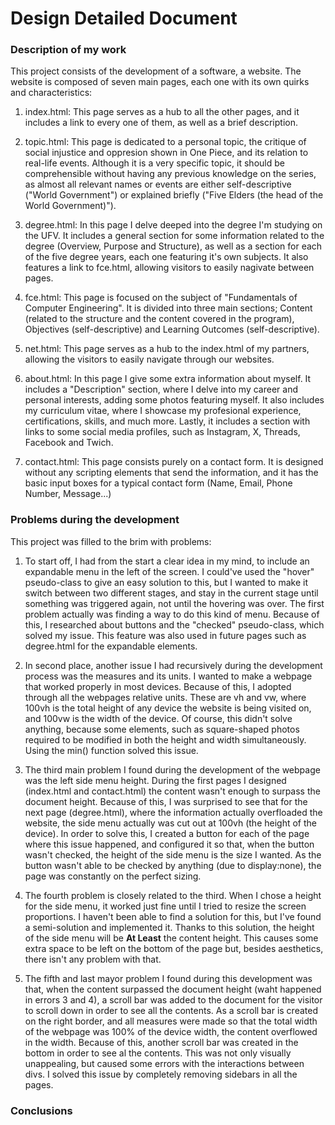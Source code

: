 # Design Detailed Document

### Description of my work

This project consists of the development of a software, a  website. The website is composed of seven main pages, each one with its own quirks and characteristics:
1) index.html: This page serves as a hub to all the other pages, and it includes a link to every one of them, as well as a brief description.

2) topic.html: This page is dedicated to a personal topic, the critique of social injustice and oppresion shown in One Piece, and its relation to real-life events. Although it is a very specific topic, it should be comprehensible without having any previous knowledge on the series, as almost all relevant names or events are either self-descriptive ("World Government") or explained briefly ("Five Elders (the head of the World Government)").

3) degree.html: In this page I delve deeped into the degree I'm studying on the UFV. It includes a general section for some information related to the degree (Overview, Purpose and Structure), as well as a section for each of the five degree years, each one featuring it's own subjects. It also features a link to fce.html, allowing visitors to easily nagivate between pages.

4) fce.html: This page is focused on the subject of "Fundamentals of Computer Engineering". It is divided into three main sections; Content (related to the structure and the content covered in the program), Objectives (self-descriptive) and Learning Outcomes (self-descriptive). 
5) net.html: This page serves as a hub to the index.html of my partners, allowing the visitors to easily navigate through our websites.

6) about.html: In this page I give some extra information about myself. It includes a "Description" section, where I delve into my career and personal interests, adding some photos featuring myself. It also includes my curriculum vitae, where I showcase my profesional experience, certifications, skills, and much more. Lastly, it includes a section with links to some social media profiles, such as Instagram, X, Threads, Facebook and Twich.

7) contact.html: This page consists purely on a contact form. It is designed without any scripting elements that send the information, and it has the basic input boxes for a typical contact form (Name, Email, Phone Number, Message...) 

### Problems during the development

This project was filled to the brim with problems: 
1) To start off, I had from the start a clear idea in my mind, to include an expandable menu in the left of the screen. I could've used the "hover" pseudo-class to give an easy solution to this, but I wanted to make it switch between two different stages, and stay in the current stage until something was triggered again, not until the hovering was over. The first problem actually was finding a way to do this kind of menu. Because of this, I researched about buttons and the "checked" pseudo-class, which solved my issue. This feature was also used in future pages such as degree.html for the expandable elements.

2) In second place, another issue I had recursively during the development process was the measures and its units. I wanted to make a webpage that worked properly in most devices. Because of this, I adopted through all the webpages relative units. These are vh and vw, where 100vh is the total height of any device the website is being visited on, and 100vw is the width of the device. Of course, this didn't solve anything, because some elements, such as square-shaped photos required to be modified in both the height and width simultaneously. Using the min() function solved this issue. 

3) The third main problem I found during the development of the webpage was the left side menu height. During the first pages I designed (index.html and contact.html) the content wasn't enough to surpass the document height. Because of this, I was surprised to see that for the next page (degree.html), where the information actually overfloaded the website, the side menu actually was cut out at 100vh (the height of the device). In order to solve this, I created a button for each of the page where this issue happened, and configured it so that, when the button wasn't checked, the height of the side menu is the size I wanted. As the button wasn't able to be checked by anything (due to display:none), the page was constantly on the perfect sizing.

4) The fourth problem is closely related to the third. When I chose a height for the side menu, it worked just fine until I tried to resize the screen proportions. I haven't been able to find a solution for this, but I've found a semi-solution and implemented it. Thanks to this solution, the height of the side menu will be **At Least** the content height. This causes some extra space to be left on the bottom of the page but, besides aesthetics, there isn't any problem with that.

5) The fifth and last mayor problem I found during this development was that, when the content surpassed the document height (waht happened in errors 3 and 4), a scroll bar was added to the document for the visitor to scroll down in order to see all the contents. As a scroll bar is created on the right border, and all measures were made so that the total width of the webpage was 100% of the device width, the content overflowed in the width. Because of this, another scroll bar was created in the bottom in order to see al the contents. This was not only visually unappealing, but caused some errors with the interactions between divs. I solved this issue by completely removing sidebars in all the pages.

### Conclusions

